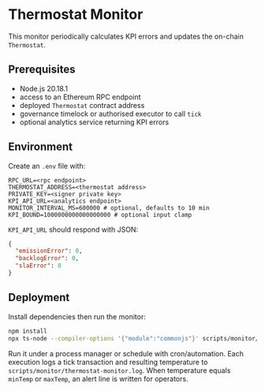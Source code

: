 # Thermostat Monitor

This monitor periodically calculates KPI errors and updates the on-chain `Thermostat`.

## Prerequisites

- Node.js 20.18.1
- access to an Ethereum RPC endpoint
- deployed `Thermostat` contract address
- governance timelock or authorised executor to call `tick`
- optional analytics service returning KPI errors

## Environment

Create an `.env` file with:

```env
RPC_URL=<rpc endpoint>
THERMOSTAT_ADDRESS=<thermostat address>
PRIVATE_KEY=<signer private key>
KPI_API_URL=<analytics endpoint>
MONITOR_INTERVAL_MS=600000 # optional, defaults to 10 min
KPI_BOUND=1000000000000000000 # optional input clamp
```

`KPI_API_URL` should respond with JSON:

```json
{
  "emissionError": 0,
  "backlogError": 0,
  "slaError": 0
}
```

## Deployment

Install dependencies then run the monitor:

```sh
npm install
npx ts-node --compiler-options '{"module":"commonjs"}' scripts/monitor/thermostat-kpis.ts
```

Run it under a process manager or schedule with cron/automation. Each execution logs a tick transaction and resulting temperature to `scripts/monitor/thermostat-monitor.log`. When temperature equals `minTemp` or `maxTemp`, an alert line is written for operators.
